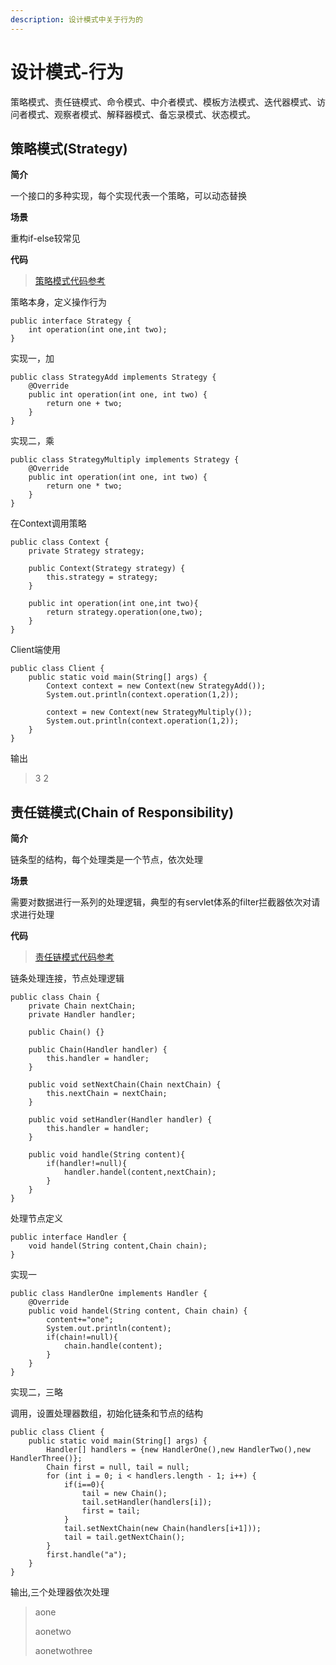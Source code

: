 ```yaml
---
description: 设计模式中关于行为的
---
```


# 设计模式-行为

策略模式、责任链模式、命令模式、中介者模式、模板方法模式、迭代器模式、访问者模式、观察者模式、解释器模式、备忘录模式、状态模式。

## 策略模式(Strategy)

**简介**

一个接口的多种实现，每个实现代表一个策略，可以动态替换

**场景**

重构if-else较常见

**代码**

> [策略模式代码参考](https://github.com/Asens/Java-Advance/tree/master/code/src/com/geekutil/designpattern/strategy)

策略本身，定义操作行为

```
public interface Strategy {
    int operation(int one,int two);
}
```

实现一，加

```
public class StrategyAdd implements Strategy {
    @Override
    public int operation(int one, int two) {
        return one + two;
    }
}
```

实现二，乘

```
public class StrategyMultiply implements Strategy {
    @Override
    public int operation(int one, int two) {
        return one * two;
    }
}
```

在Context调用策略

```
public class Context {
    private Strategy strategy;

    public Context(Strategy strategy) {
        this.strategy = strategy;
    }

    public int operation(int one,int two){
        return strategy.operation(one,two);
    }
}
```

Client端使用

```
public class Client {
    public static void main(String[] args) {
        Context context = new Context(new StrategyAdd());
        System.out.println(context.operation(1,2));

        context = new Context(new StrategyMultiply());
        System.out.println(context.operation(1,2));
    }
}
```

输出

>3
>2

## 责任链模式(Chain of Responsibility)

**简介**

链条型的结构，每个处理类是一个节点，依次处理

**场景**

需要对数据进行一系列的处理逻辑，典型的有servlet体系的filter拦截器依次对请求进行处理

**代码**

> [责任链模式代码参考](https://github.com/Asens/Java-Advance/tree/master/code/src/com/geekutil/designpattern/chain)

链条处理连接，节点处理逻辑

```
public class Chain {
    private Chain nextChain;
    private Handler handler;

    public Chain() {}

    public Chain(Handler handler) {
        this.handler = handler;
    }

    public void setNextChain(Chain nextChain) {
        this.nextChain = nextChain;
    }

    public void setHandler(Handler handler) {
        this.handler = handler;
    }

    public void handle(String content){
        if(handler!=null){
            handler.handel(content,nextChain);
        }
    }
}
```

处理节点定义

```
public interface Handler {
    void handel(String content,Chain chain);
}
```

实现一

```
public class HandlerOne implements Handler {
    @Override
    public void handel(String content, Chain chain) {
        content+="one";
        System.out.println(content);
        if(chain!=null){
            chain.handle(content);
        }
    }
}
```

实现二，三略

调用，设置处理器数组，初始化链条和节点的结构

```
public class Client {
    public static void main(String[] args) {
        Handler[] handlers = {new HandlerOne(),new HandlerTwo(),new HandlerThree()};
        Chain first = null, tail = null;
        for (int i = 0; i < handlers.length - 1; i++) {
            if(i==0){
                tail = new Chain();
                tail.setHandler(handlers[i]);
                first = tail;
            }
            tail.setNextChain(new Chain(handlers[i+1]));
            tail = tail.getNextChain();
        }
        first.handle("a");
    }
}
```

输出,三个处理器依次处理

> aone
>
> aonetwo
>
> aonetwothree













